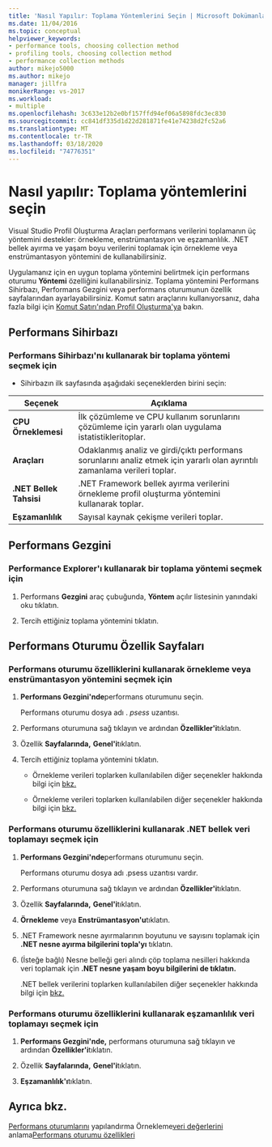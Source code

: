 ```yaml
---
title: 'Nasıl Yapılır: Toplama Yöntemlerini Seçin | Microsoft Dokümanlar'
ms.date: 11/04/2016
ms.topic: conceptual
helpviewer_keywords:
- performance tools, choosing collection method
- profiling tools, choosing collection method
- performance collection methods
author: mikejo5000
ms.author: mikejo
manager: jillfra
monikerRange: vs-2017
ms.workload:
- multiple
ms.openlocfilehash: 3c633e12b2e0bf157ffd94ef06a5898fdc3ec830
ms.sourcegitcommit: cc841df335d1d22d281871fe41e74238d2fc52a6
ms.translationtype: MT
ms.contentlocale: tr-TR
ms.lasthandoff: 03/18/2020
ms.locfileid: "74776351"
---
```

# <a name="how-to-choose-collection-methods"></a>Nasıl yapılır: Toplama yöntemlerini seçin

Visual Studio Profil Oluşturma Araçları performans verilerini toplamanın üç yöntemini destekler: örnekleme, enstrümantasyon ve eşzamanlılık. .NET bellek ayırma ve yaşam boyu verilerini toplamak için örnekleme veya enstrümantasyon yöntemini de kullanabilirsiniz.

Uygulamanız için en uygun toplama yöntemini belirtmek için performans oturumu **Yöntemi** özelliğini kullanabilirsiniz. Toplama yöntemini Performans Sihirbazı, Performans Gezgini veya performans oturumunun özellik sayfalarından ayarlayabilirsiniz. Komut satırı araçlarını kullanıyorsanız, daha fazla bilgi için [Komut Satırı'ndan Profil Oluşturma'ya](../profiling/using-the-profiling-tools-from-the-command-line.md) bakın.

## <a name="performance-wizard"></a>Performans Sihirbazı

### <a name="to-select-a-collection-method-using-the-performance-wizard"></a>Performans Sihirbazı'nı kullanarak bir toplama yöntemi seçmek için

- Sihirbazın ilk sayfasında aşağıdaki seçeneklerden birini seçin:

| Seçenek | Açıklama |
|----------------------------| - |
| **CPU Örneklemesi** | İlk çözümleme ve CPU kullanım sorunlarını çözümleme için yararlı olan uygulama istatistikleritoplar. |
| **Araçları** | Odaklanmış analiz ve girdi/çıktı performans sorunlarını analiz etmek için yararlı olan ayrıntılı zamanlama verileri toplar. |
| **.NET Bellek Tahsisi** | .NET Framework bellek ayırma verilerini örnekleme profil oluşturma yöntemini kullanarak toplar. |
| **Eşzamanlılık** | Sayısal kaynak çekişme verileri toplar. |

## <a name="performance-explorer"></a>Performans Gezgini

### <a name="to-select-a-collection-method-using-performance-explorer"></a>Performance Explorer'ı kullanarak bir toplama yöntemi seçmek için

1. Performans **Gezgini** araç çubuğunda, **Yöntem** açılır listesinin yanındaki oku tıklatın.

2. Tercih ettiğiniz toplama yöntemini tıklatın.

## <a name="performance-session-property-pages"></a>Performans Oturumu Özellik Sayfaları

### <a name="to-select-the-sampling-or-instrumentation-method-using-performance-session-properties"></a>Performans oturumu özelliklerini kullanarak örnekleme veya enstrümantasyon yöntemini seçmek için

1. **Performans Gezgini'nde**performans oturumunu seçin.

     Performans oturumu dosya adı . *psess* uzantısı.

2. Performans oturumuna sağ tıklayın ve ardından **Özellikler'i**tıklatın.

3. Özellik **Sayfalarında,** **Genel'i**tıklatın.

4. Tercih ettiğiniz toplama yöntemini tıklatın.

    - Örnekleme verileri toplarken kullanılabilen diğer seçenekler hakkında bilgi için [bkz.](../profiling/collecting-performance-statistics-by-using-sampling.md)

    - Örnekleme verileri toplarken kullanılabilen diğer seçenekler hakkında bilgi için [bkz.](../profiling/collecting-detailed-timing-data-by-using-instrumentation.md)

### <a name="to-select-net-memory-data-collection-by-using-performance-session-properties"></a>Performans oturumu özelliklerini kullanarak .NET bellek veri toplamayı seçmek için

1. **Performans Gezgini'nde**performans oturumunu seçin.

     Performans oturumu dosya adı .psess uzantısı vardır.

2. Performans oturumuna sağ tıklayın ve ardından **Özellikler'i**tıklatın.

3. Özellik **Sayfalarında,** **Genel'i**tıklatın.

4. **Örnekleme** veya **Enstrümantasyon'u**tıklatın.

5. .NET Framework nesne ayırmalarının boyutunu ve sayısını toplamak için **.NET nesne ayırma bilgilerini topla'yı** tıklatın.

6. (İsteğe bağlı) Nesne belleği geri alındı çöp toplama nesilleri hakkında veri toplamak için **.NET nesne yaşam boyu bilgilerini de tıklatın.**

     .NET bellek verilerini toplarken kullanılabilen diğer seçenekler hakkında bilgi için [bkz.](../profiling/collecting-dotnet-memory-allocation-and-lifetime-data.md)

### <a name="to-select-concurrency-data-collection-by-using-performance-session-properties"></a>Performans oturumu özelliklerini kullanarak eşzamanlılık veri toplamayı seçmek için

1. **Performans Gezgini'nde,** performans oturumuna sağ tıklayın ve ardından **Özellikler'i**tıklatın.

2. Özellik **Sayfalarında,** **Genel'i**tıklatın.

3. **Eşzamanlılık'ı**tıklatın.

## <a name="see-also"></a>Ayrıca bkz.

[Performans oturumlarını](../profiling/configuring-performance-sessions.md)
yapılandırma Örnekleme[veri değerlerini](../profiling/understanding-sampling-data-values.md)
anlama[Performans oturumu özellikleri](../profiling/performance-session-properties.md)
